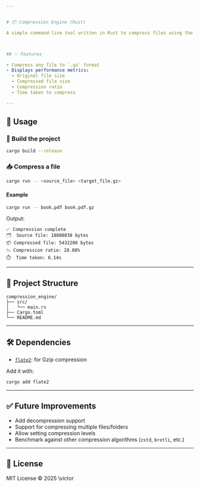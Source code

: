 ```yaml
---


# 📦 Compression Engine (Rust)

A simple command-line tool written in Rust to compress files using the Gzip format. Built using the [`flate2`](https://docs.rs/flate2/) crate, it provides fast and effective compression for large files.



## ✨ Features

- Compress any file to `.gz` format
- Displays performance metrics:
  - Original file size
  - Compressed file size
  - Compression ratio
  - Time taken to compress

---
```


## 🚀 Usage

### 🔧 Build the project

```bash
cargo build --release
````

### 📥 Compress a file

```bash
cargo run -- <source_file> <target_file.gz>
```

#### Example

```bash
cargo run -- book.pdf book.pdf.gz
```

Output:

```
✅ Compression complete
🗂️  Source file: 18808038 bytes
📦 Compressed file: 5432206 bytes
📉 Compression ratio: 28.88%
⏱️  Time taken: 6.14s
```

---

## 📂 Project Structure

```text
compression_engine/
├── src/
│   └── main.rs
├── Cargo.toml
└── README.md
```

---

## 🛠️ Dependencies

* [`flate2`](https://crates.io/crates/flate2): for Gzip compression

Add it with:

```bash
cargo add flate2
```

---

## ✅ Future Improvements

* Add decompression support
* Support for compressing multiple files/folders
* Allow setting compression levels
* Benchmark against other compression algorithms (`zstd`, `brotli`, etc.)

---

## 📄 License

MIT License © 2025 \victor


